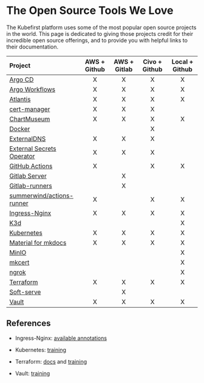 # The Open Source Tools We Love

The Kubefirst platform uses some of the most popular open source projects in the world. This page is dedicated to giving those projects credit for their incredible open source offerings, and to provide you with helpful links to their documentation.

|Project |AWS + Github|AWS + Gitlab|Civo + Github|Local + Github|
|:--|:--:|:--:|:--:|:--:|
|[Argo CD](https://argoproj.github.io/cd/)|X|X|X|X|
|[Argo Workflows](https://argoproj.github.io/workflows)|X|X|X|X|
|[Atlantis](https://www.runatlantis.io/)|X|X|X|X|
|[cert-manager](https://cert-manager.io/docs/)|X|X|X| |
|[ChartMuseum](https://chartmuseum.com/docs/)|X|X|X|X|
|[Docker](https://docker.com)| | |X| |
|[ExternalDNS](https://github.com/kubernetes-sigs/external-dns)|X|X|X| |
|[External Secrets Operator](https://external-secrets.io/)|X|X|X| |
|[GitHub Actions](https://docs.github.com/en/actions/learn-github-actions/understanding-github-actions)|X| |X|X|
|[Gitlab Server](https://docs.gitlab.com/charts/installation/deployment.html)| |X| | |
|[Gitlab-runners](https://docs.gitlab.com/runner/)| |X| | |
|[summerwind/actions-runner](https://hub.docker.com/r/summerwind/actions-runner)|X| |X|X|
|[Ingress-Nginx](https://kubernetes.github.io/ingress-nginx/)|X|X|X|X|
|[K3d](https://k3d.io)| | | |X|
|[Kubernetes](https://kubernetes.io/)|X|X|X|X|
|[Material for mkdocs](https://squidfunk.github.io/mkdocs-material)|X|X|X|X|
|[MinIO](https://min.io/product/kubernetes)| | | |X|
|[mkcert](https://github.com/FiloSottile/mkcert)| | | |X|
|[ngrok](https://ngrok.com/)| | ||X|
|[Terraform](https://www.terraform.io/)|X|X|X|X|
|[Soft-serve](https://github.com/charmbracelet/soft-serve)| |X| | |
|[Vault](https://www.vaultproject.io/)|X|X|X|X|



## References

* Ingress-Nginx: [available annotations](https://kubernetes.github.io/ingress-nginx/user-guide/nginx-configuration/annotations/)

* Kubernetes:  [training](https://kubernetes.io/training/)
* Terraform:  [docs](https://www.terraform.io/docs/index.html) and [training](https://learn.hashicorp.com/terraform)
* Vault: [training](https://learn.hashicorp.com/vault)
